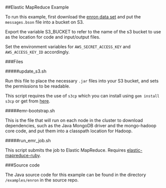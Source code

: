 ##Elastic MapReduce Example

To run this example, first download the [enron data set](http://mongodb-enron-email.s3-website-us-east-1.amazonaws.com/) and put 
the `messages.bson` file into a bucket on S3.

Export the variable S3_BUCKET to refer to the name of the s3 bucket to use as the location for code and input/output files.

Set the environment variables for `AWS_SECRET_ACCESS_KEY` and `AWS_ACCESS_KEY_ID` accordingly.


###Files

#####update_s3.sh

Run this file to place the necessary `.jar` files into your S3 bucket, and sets the permissions to be readable. 

This script requires the use of `s3cp` which you can install using `gem install s3cp` or get from [here](https://github.com/aboisvert/s3cp).


#####emr-bootstrap.sh

This is the file that will run on each node in the cluster to download dependencies, such as the Java MongoDB driver and the 
mongo-hadoop core code, and put them into a classpath location for Hadoop.

#####run_emr_job.sh

This script submits the job to Elastic MapReduce. Requires [elastic-mapreduce-ruby](https://github.com/tc/elastic-mapreduce-ruby).

###Source code

The Java source code for this example can be found in the directory `/examples/enron` in the source repo. 